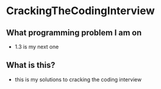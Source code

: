 # CrackingTheCodingInterview

## What programming problem I am on

- 1.3 is my next one

## What is this?

- this is my solutions to cracking the coding interview
